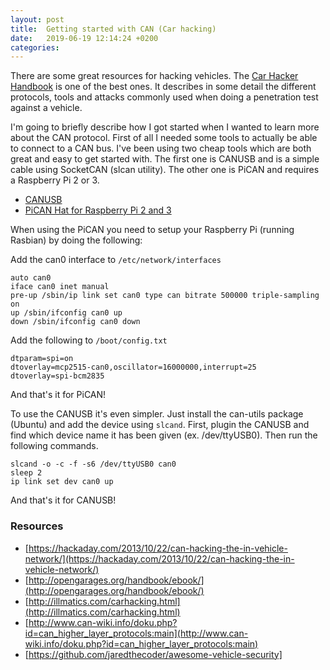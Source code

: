 ```yaml
---
layout: post
title:  Getting started with CAN (Car hacking)
date:   2019-06-19 12:14:24 +0200
categories: 
---
```


There are some great resources for hacking vehicles. The [Car Hacker Handbook](http://opengarages.org/handbook/ebook/) is one of the best ones. It describes in some detail the different protocols, tools and attacks commonly used when doing a penetration test against a vehicle. 

I'm going to briefly describe how I got started when I wanted to learn more about the CAN protocol. First of all I needed some tools to actually be able to connect to a CAN bus. I've been using two cheap tools which are both great and easy to get started with. The first one is CANUSB and is a simple cable using SocketCAN (slcan utility). The other one is PiCAN and requires a Raspberry Pi 2 or 3. 

- [CANUSB](https://www.canusb.com/)
- [PiCAN Hat for Raspberry Pi 2 and 3](https://copperhilltech.com/pican-2-can-interface-for-raspberry-pi-2-3/)

When using the PiCAN you need to setup your Raspberry Pi (running Rasbian) by doing the following:

Add the can0 interface to `/etc/network/interfaces`
```
auto can0
iface can0 inet manual
pre-up /sbin/ip link set can0 type can bitrate 500000 triple-sampling on
up /sbin/ifconfig can0 up
down /sbin/ifconfig can0 down
```

Add the following to `/boot/config.txt`
```
dtparam=spi=on
dtoverlay=mcp2515-can0,oscillator=16000000,interrupt=25
dtoverlay=spi-bcm2835
```

And that's it for PiCAN!

To use the CANUSB it's even simpler. Just install the can-utils package (Ubuntu) and add the device using `slcand`. First, plugin the CANUSB and find which device name it has been given (ex. /dev/ttyUSB0). Then run the following commands. 
```
slcand -o -c -f -s6 /dev/ttyUSB0 can0
sleep 2
ip link set dev can0 up
```

And that's it for CANUSB!


### Resources
- [https://hackaday.com/2013/10/22/can-hacking-the-in-vehicle-network/](https://hackaday.com/2013/10/22/can-hacking-the-in-vehicle-network/)
- [http://opengarages.org/handbook/ebook/](http://opengarages.org/handbook/ebook/)
- [http://illmatics.com/carhacking.html](http://illmatics.com/carhacking.html)
- [http://www.can-wiki.info/doku.php?id=can_higher_layer_protocols:main](http://www.can-wiki.info/doku.php?id=can_higher_layer_protocols:main)
- [https://github.com/jaredthecoder/awesome-vehicle-security]
